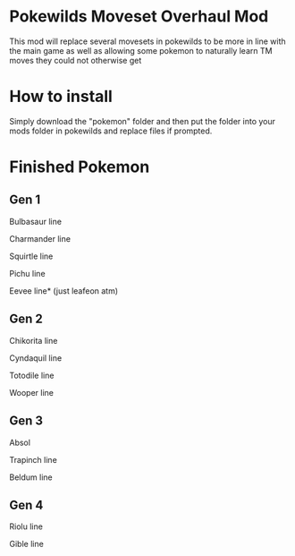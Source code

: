 # Pokewilds Moveset Overhaul Mod

This mod will replace several movesets in pokewilds to be more in line with the main game as well as allowing some pokemon
to naturally learn TM moves they could not otherwise get

# How to install

Simply download the "pokemon" folder and then put the folder into your mods folder in pokewilds and replace files if prompted.

# Finished Pokemon

## Gen 1
Bulbasaur line

Charmander line

Squirtle line

Pichu line

Eevee line* (just leafeon atm)

## Gen 2

Chikorita line

Cyndaquil line

Totodile line

Wooper line

## Gen 3


Absol

Trapinch line

Beldum line

## Gen 4

Riolu line

Gible line
